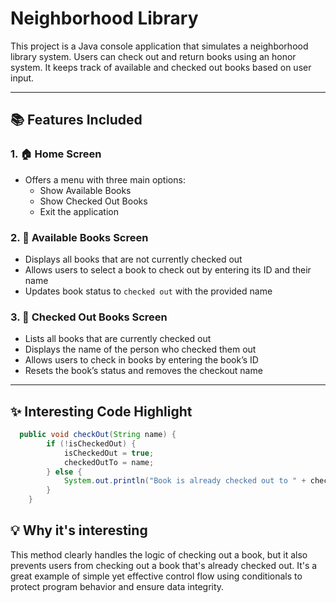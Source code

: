 # Neighborhood Library

This project is a Java console application that simulates a neighborhood library system. Users can check out and return books using an honor system. It keeps track of available and checked out books based on user input.

---

## 📚 Features Included

### 1. 🏠 Home Screen
- Offers a menu with three main options:
  - Show Available Books
  - Show Checked Out Books
  - Exit the application

### 2. 📖 Available Books Screen
- Displays all books that are not currently checked out
- Allows users to select a book to check out by entering its ID and their name
- Updates book status to `checked out` with the provided name

### 3. 📕 Checked Out Books Screen
- Lists all books that are currently checked out
- Displays the name of the person who checked them out
- Allows users to check in books by entering the book’s ID
- Resets the book’s status and removes the checkout name

---

## ✨ Interesting Code Highlight

```java
  public void checkOut(String name) {
        if (!isCheckedOut) {
            isCheckedOut = true;
            checkedOutTo = name;
        } else {
            System.out.println("Book is already checked out to " + checkedOutTo);
        }
    }
```

## 💡 Why it's interesting
This method clearly handles the logic of checking out a book, but it also prevents users from checking out a book that's already checked out. It's a great example of simple yet effective control flow using conditionals to protect program behavior and ensure data integrity.

